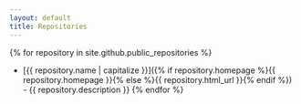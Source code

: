 ```yaml
---
layout: default
title: Repositories
---
```

{% for repository in site.github.public_repositories %}
* [{{ repository.name | capitalize }}]({% if repository.homepage %}{{ repository.homepage }}{% else %}{{ repository.html_url }}{% endif %}) - {{ repository.description }}
{% endfor %}
